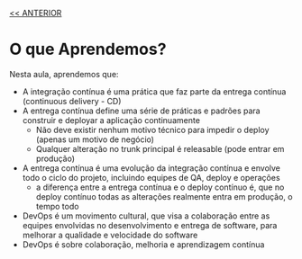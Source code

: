 [<< ANTERIOR](https://github.com/pvreboucas/integracao-continua-ci/tree/aula-04/aulas)

# O que Aprendemos?

Nesta aula, aprendemos que:

 * A integração contínua é uma prática que faz parte da entrega contínua (continuous delivery - CD)
* A entrega contínua define uma série de práticas e padrões para construir e deployar a aplicação continuamente
  * Não deve existir nenhum motivo técnico para impedir o deploy (apenas um motivo de negócio)
  * Qualquer alteração no trunk principal é releasable (pode entrar em produção) 
* A entrega contínua é uma evolução da integração contínua e envolve todo o ciclo do projeto, incluindo equipes de QA, deploy e operações
  * a diferença entre a entrega contínua e o deploy contínuo é, que no deploy contínuo todas as alterações realmente entra em produção, o tempo todo
* DevOps é um movimento cultural, que visa a colaboração entre as equipes envolvidas no desenvolvimento e entrega de software, para melhorar a qualidade e velocidade do software
* DevOps é sobre colaboração, melhoria e aprendizagem contínua

